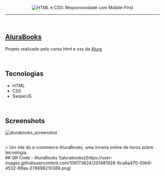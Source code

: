 <p align="center"> <img src="https://user-images.githubusercontent.com/106173624/198152499-38b9d231-025c-4221-8bdd-21af4d05fd25.png" alt="HTML e CSS: Responsividade com Mobile-First"> </p>
<hr>
<br/>

## [AluraBooks](https://nathrds.github.io/site-alurabooks/)

Projeto realizado pelo curso html e css da [Alura](https://www.alura.com.br/)

<br/>

## Tecnologias
* HTML
* CSS
* SwiperJS

<br/>

## Screenshots
![alurabooks_screenshot](https://user-images.githubusercontent.com/106173624/198152713-474c97ff-9232-4bb5-b107-2c8d62094de7.png)

<br/>
> Um site do e-commerce AluraBooks, uma livraria online de livros sobre tecnologia.

<br/>
## QR Code - AluraBooks
![alurabooks](https://user-images.githubusercontent.com/106173624/201481928-6ca6a470-00b9-4532-89aa-276699210389.png)
